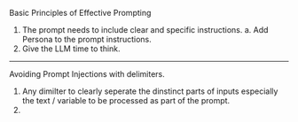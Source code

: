 Basic Principles of Effective Prompting 
  1. The prompt needs to include clear and specific instructions.
      a. Add Persona to the prompt instructions.
  2. Give the LLM time to think.

------------------------------------------------------------------------

Avoiding Prompt Injections with delimiters. 

1. Any dimilter to clearly seperate the dinstinct parts of inputs especially the text / variable to be processed as part of the prompt.
2. 


